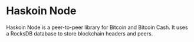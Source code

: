 # Haskoin Node

Haskoin Node is a peer-to-peer library for Bitcoin and Bitcoin Cash. It uses a RocksDB database to store blockchain headers and peers.

